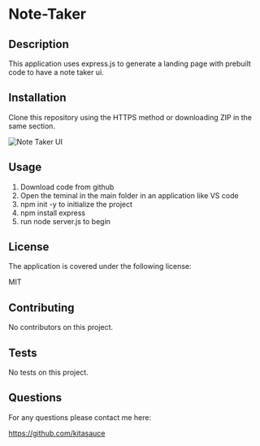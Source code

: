 # Note-Taker

## Description 
This application uses express.js to generate a landing page with prebuilt code to have a note taker ui. 

## Installation 
Clone this repository using the HTTPS method or downloading ZIP in the same section.

![Note Taker UI](./images/screenshot.png)

## Usage
1. Download code from github
2. Open the teminal in the main folder in an application like VS code 
3. npm init -y to initialize the project 
4. npm install express
5. run node server.js to begin 

## License 
The application is covered under the following license:

MIT

## Contributing 
No contributors on this project. 

## Tests
No tests on this project. 

## Questions 
For any questions please contact me here:

https://github.com/kitasauce